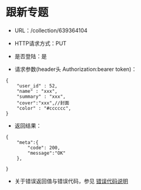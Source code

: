 # 跟新专题

- URL：/collection/639364104

- HTTP请求方式：PUT

- 是否登陆：是

- 请求参数(header头 Authorization:bearer token)：

```
{
    "user_id" : 52,
    "name" : "xxx",
    "summary" : "xxx",
    "cover":"xxx",//封面
    "color" : "#cccccc",
}
```
- 返回结果：

```
{
    "meta":{
        "code": 200,
        "message":"OK"
    },

}

```

- 关于错误返回值与错误代码，参见 [错误代码说明](../README.md)